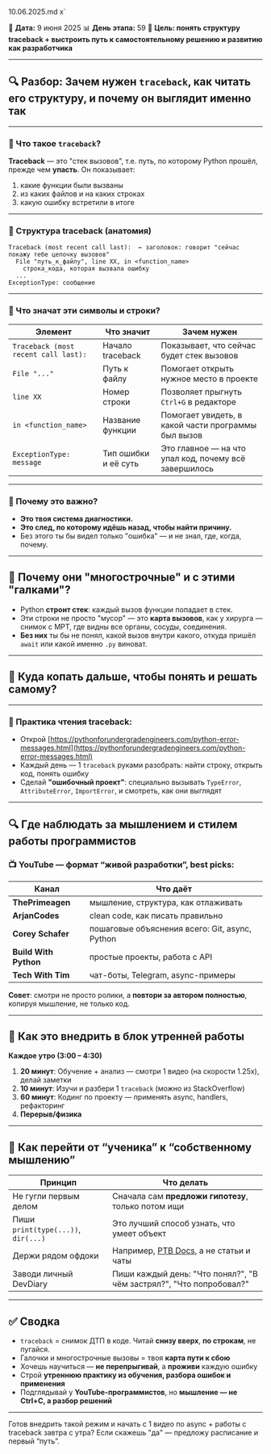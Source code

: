 10.06.2025.md
x`

📅 **Дата:** 9 июня 2025
📊 **День этапа:** 59
🧠 **Цель: понять структуру traceback + выстроить путь к самостоятельному решению и развитию как разработчика**

---

## 🔍 Разбор: Зачем нужен `traceback`, как читать его структуру, и почему он выглядит именно так

---

### 📌 Что такое `traceback`?

**Traceback** — это "стек вызовов", т.е. путь, по которому Python прошёл, прежде чем **упасть**.
Он показывает:

1. какие функции были вызваны
2. из каких файлов и на каких строках
3. какую ошибку встретили в итоге

---

### 📐 Структура traceback (анатомия)

```plaintext
Traceback (most recent call last):  ← заголовок: говорит "сейчас покажу тебе цепочку вызовов"
  File "путь_к_файлу", line XX, in <function_name>
    строка_кода, которая вызвала ошибку
  ...
ExceptionType: сообщение
```

---

### 📌 Что значат эти символы и строки?

| Элемент                              | Что значит           | Зачем нужен                                           |
| ------------------------------------ | -------------------- | ----------------------------------------------------- |
| `Traceback (most recent call last):` | Начало traceback     | Показывает, что сейчас будет стек вызовов             |
| `File "..."`                         | Путь к файлу         | Помогает открыть нужное место в проекте               |
| `line XX`                            | Номер строки         | Позволяет прыгнуть `Ctrl+G` в редакторе               |
| `in <function_name>`                 | Название функции     | Помогает увидеть, в какой части программы был вызов   |
| `ExceptionType: message`             | Тип ошибки и её суть | Это главное — на что упал код, почему всё завершилось |

---

### 📌 Почему это важно?

* **Это твоя система диагностики.**
* **Это след, по которому идёшь назад, чтобы найти причину.**
* Без этого ты бы видел только "ошибка" — и не знал, где, когда, почему.

---

## 📌 Почему они "многострочные" и с этими "галками"?

* Python **строит стек**: каждый вызов функции попадает в стек.
* Эти строки не просто "мусор" — это **карта вызовов**, как у хирурга — снимок с МРТ, где видны все органы, сосуды, соединения.
* **Без них** ты бы не понял, какой вызов внутри какого, откуда пришёл `await` или какой именно `.py` виноват.

---

## 📌 Куда копать дальше, чтобы **понять** и **решать самому**?

---

### 🔧 Практика чтения traceback:

* Открой [https://pythonforundergradengineers.com/python-error-messages.html](https://pythonforundergradengineers.com/python-error-messages.html)
* Каждый день — 1 `traceback` руками разобрать: найти строку, открыть код, понять ошибку
* Сделай **"ошибочный проект"**: специально вызывать `TypeError`, `AttributeError`, `ImportError`, и смотреть, как они выглядят

---

## 🔍 Где **наблюдать за мышлением и стилем работы программистов**

### 📺 YouTube — формат “живой разработки”, best picks:

| Канал                 | Что даёт                                       |
| --------------------- | ---------------------------------------------- |
| **ThePrimeagen**      | мышление, структура, как отлаживать            |
| **ArjanCodes**        | clean code, как писать правильно               |
| **Corey Schafer**     | пошаговые объяснения всего: Git, async, Python |
| **Build With Python** | простые проекты, работа с API                  |
| **Tech With Tim**     | чат-боты, Telegram, async-примеры              |

**Совет**: смотри не просто ролики, а **повтори за автором полностью**, копируя мышление, не только код.

---

## 📅 Как это внедрить в **блок утренней работы**

**Каждое утро (3:00 – 4:30)**

1. **20 минут**: Обучение + анализ — смотри 1 видео (на скорости 1.25x), делай заметки
2. **10 минут**: Изучи и разбери 1 `traceback` (можно из StackOverflow)
3. **60 минут**: Кодинг по проекту — применять async, handlers, рефакторинг
4. **Перерыв/физика**

---

## 📌 Как перейти от “ученика” к “собственному мышлению”

| Принцип                             | Что делать                                                                                |
| ----------------------------------- | ----------------------------------------------------------------------------------------- |
| Не гугли первым делом               | Сначала сам **предложи гипотезу**, только потом ищи                                       |
| Пиши `print(type(...))`, `dir(...)` | Это лучший способ узнать, что умеет объект                                                |
| Держи рядом офдоки                  | Например, [PTB Docs](https://docs.python-telegram-bot.org/en/stable/), а не статьи и чаты |
| Заводи личный DevDiary              | Пиши каждый день: "Что понял?", "В чём застрял?", "Что попробовал?"                       |

---

## ✅ Сводка

* `traceback` = снимок ДТП в коде. Читай **снизу вверх**, **по строкам**, не пугайся.
* Галочки и многострочные вызовы = твоя **карта пути к сбою**
* Хочешь научиться — **не перепрыгивай**, а **проживи** каждую ошибку
* Строй **утреннюю практику из обучения, разбора ошибок и применения**
* Подглядывай у **YouTube-программистов**, но **мышление — не Ctrl+C, а разбор решений**

---

Готов внедрить такой режим и начать с 1 видео по async + работы с traceback завтра с утра?
Если скажешь "да" — предложу расписание и первый “путь”.
